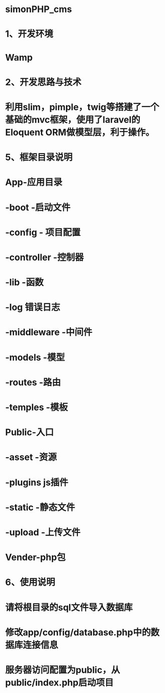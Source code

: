 # simonPHP_cms
# 1、开发环境
# Wamp
# 2、开发思路与技术
# 利用slim，pimple，twig等搭建了一个基础的mvc框架，使用了laravel的Eloquent ORM做模型层，利于操作。
# 5、框架目录说明
# App-应用目录
# -boot -启动文件
# -config - 项目配置
# -controller -控制器
# -lib -函数
# -log 错误日志
# -middleware -中间件
# -models -模型
# -routes -路由
# -temples -模板
# Public-入口
# -asset -资源
# -plugins js插件
# -static -静态文件
# -upload -上传文件
# Vender-php包

# 6、使用说明
# 请将根目录的sql文件导入数据库
# 修改app/config/database.php中的数据库连接信息
# 服务器访问配置为public，从public/index.php启动项目